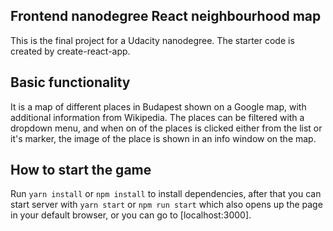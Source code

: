 ## Frontend nanodegree React neighbourhood map
This is the final project for a Udacity nanodegree. The starter code is created by create-react-app.
## Basic functionality
It is a map of different places in Budapest shown on a Google map, with additional information from Wikipedia. The places can be filtered with a dropdown menu, and when on of the places is clicked either from the list or it's marker, the image of the place is shown in an info window on the map.

## How to start the game
Run `yarn install` or `npm install` to install dependencies, after that you can start server with `yarn start` or `npm run start` which also opens up the page in your default browser, or you can go to [localhost:3000].
